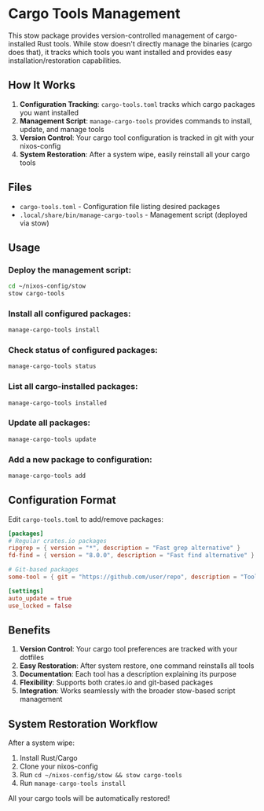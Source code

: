 # Cargo Tools Management

This stow package provides version-controlled management of cargo-installed Rust tools. While stow doesn't directly manage the binaries (cargo does that), it tracks which tools you want installed and provides easy installation/restoration capabilities.

## How It Works

1. **Configuration Tracking**: `cargo-tools.toml` tracks which cargo packages you want installed
2. **Management Script**: `manage-cargo-tools` provides commands to install, update, and manage tools
3. **Version Control**: Your cargo tool configuration is tracked in git with your nixos-config
4. **System Restoration**: After a system wipe, easily reinstall all your cargo tools

## Files

- `cargo-tools.toml` - Configuration file listing desired packages
- `.local/share/bin/manage-cargo-tools` - Management script (deployed via stow)

## Usage

### Deploy the management script:
```bash
cd ~/nixos-config/stow
stow cargo-tools
```

### Install all configured packages:
```bash
manage-cargo-tools install
```

### Check status of configured packages:
```bash
manage-cargo-tools status
```

### List all cargo-installed packages:
```bash
manage-cargo-tools installed
```

### Update all packages:
```bash
manage-cargo-tools update
```

### Add a new package to configuration:
```bash
manage-cargo-tools add
```

## Configuration Format

Edit `cargo-tools.toml` to add/remove packages:

```toml
[packages]
# Regular crates.io packages
ripgrep = { version = "*", description = "Fast grep alternative" }
fd-find = { version = "8.0.0", description = "Fast find alternative" }

# Git-based packages
some-tool = { git = "https://github.com/user/repo", description = "Tool from git" }

[settings]
auto_update = true
use_locked = false
```

## Benefits

1. **Version Control**: Your cargo tool preferences are tracked with your dotfiles
2. **Easy Restoration**: After system restore, one command reinstalls all tools
3. **Documentation**: Each tool has a description explaining its purpose
4. **Flexibility**: Supports both crates.io and git-based packages
5. **Integration**: Works seamlessly with the broader stow-based script management

## System Restoration Workflow

After a system wipe:
1. Install Rust/Cargo
2. Clone your nixos-config
3. Run `cd ~/nixos-config/stow && stow cargo-tools`
4. Run `manage-cargo-tools install`

All your cargo tools will be automatically restored!
